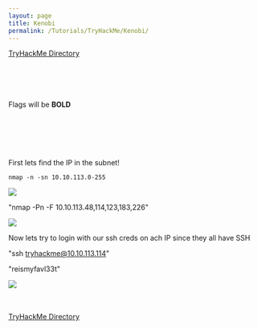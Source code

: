 ```yaml
---
layout: page
title: Kenobi
permalink: /Tutorials/TryHackMe/Kenobi/
---
```


[TryHackMe Directory](https://zacvr.github.io/Tutorials/TryHackMe/)
<br/><br/>
<br/><br/>
<br/><br/>
Flags will be **BOLD**
<br/><br/>
<br/><br/>
<br/><br/>

First lets find the IP in the subnet!


```nmap -n -sn 10.10.113.0-255```

<img src="/images/TryHackMe/IntroTox86/IP.PNG">

"nmap -Pn -F 10.10.113.48,114,123,183,226"

<img src="/images/TryHackMe/IntroTox86/IP Results.PNG">

Now lets try to login with our ssh creds on ach IP since they all have SSH

"ssh tryhackme@10.10.113.114"

"reismyfavl33t"



<img src="/images/TryHackMe/IntroTox86/Task 7.PNG">


<br/><br/>
[TryHackMe Directory](https://zacvr.github.io/Tutorials/TryHackMe/)
